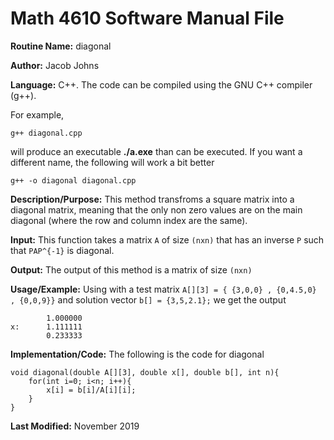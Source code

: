 # Math 4610 Software Manual File

**Routine Name:** diagonal

**Author:** Jacob Johns

**Language:** C++. The code can be compiled using the GNU C++ compiler (g++).

For example,

    g++ diagonal.cpp

will produce an executable **./a.exe** than can be executed. If you want a different name, the following will work a bit
better

    g++ -o diagonal diagonal.cpp

**Description/Purpose:** This method transfroms a square matrix into a diagonal matrix, meaning that the only non zero values are on the main diagonal (where the row and column index are the same).

**Input:** This function takes a matrix `A` of size `(nxn)` that has an inverse `P` such that `PAP^{-1}` is diagonal.

**Output:** The output of this method is a matrix of size `(nxn)`

**Usage/Example:** Using with a test matrix `A[][3] = { {3,0,0} , {0,4.5,0} , {0,0,9}}` and solution vector `b[] = {3,5,2.1};` we get the output
```
        1.000000
x:      1.111111
        0.233333
```



**Implementation/Code:** The following is the code for diagonal
```
void diagonal(double A[][3], double x[], double b[], int n){
	for(int i=0; i<n; i++){
		x[i] = b[i]/A[i][i];
	}
}
```



**Last Modified:** November 2019

